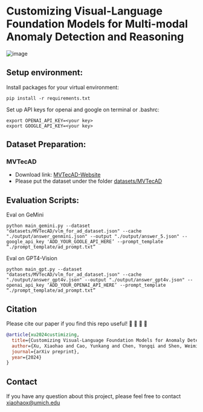 # Customizing Visual-Language Foundation Models for Multi-modal Anomaly Detection and Reasoning

![image](https://github.com/Xiaohao-Xu/Customizable-VLM/assets/147964359/3bc6c6ab-b5c2-4b2d-8530-577ea95b9a0f)




## Setup environment:

Install packages for your virtual environment:
```
pip install -r requirements.txt
```
Set up API keys for openai and google on terminal or .bashrc:
```
export OPENAI_API_KEY=<your key>
export GOOGLE_API_KEY=<your key>
```

## Dataset Preparation:

### MVTecAD
- Download link: [MVTecAD-Website](https://www.mvtec.com/company/research/datasets/mvtec-ad)
- Please put the dataset under the folder [datasets/MVTecAD](./datasets/MVTecAD)
## Evaluation Scripts:

Eval on GeMini
```
python main_gemini.py --dataset "datasets/MVTecAD/vlm_for_ad_dataset.json" --cache "./output/answer_genmini.json" --output "./output/answer_5.json" --google_api_key 'ADD_YOUR_GOOLE_API_HERE’ --prompt_template “./prompt_template/ad_prompt.txt”
```

Eval on GPT4-Vision
```
python main_gpt.py --dataset "datasets/MVTecAD/vlm_for_ad_dataset.json" --cache "./output/answer_gpt4v.json" --output "./output/answer_gpt4v.json" --openai_api_key ‘ADD_YOUR_OPENAI_API_HERE’ --prompt_template “./prompt_template/ad_prompt.txt”
```

## Citation

Please cite our paper if you find this repo useful! :yellow_heart: :blue_heart: :yellow_heart: :blue_heart:

```bibtex
@article{xu2024custimizing,
  title={Customizing Visual-Language Foundation Models for Anomaly Detection and Reasoning},
  author={Xu, Xiaohao and Cao, Yunkang and Chen, Yongqi and Shen, Weiming and and Huang, Xiaonan},
  journal={arXiv preprint},
  year={2024}
}
```

## Contact
If you have any question about this project, please feel free to contact xiaohaox@umich.edu

